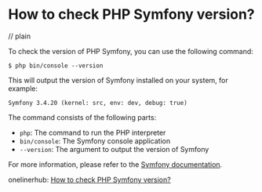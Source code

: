 # How to check PHP Symfony version?
// plain

To check the version of PHP Symfony, you can use the following command:

```
$ php bin/console --version
```

This will output the version of Symfony installed on your system, for example:

```
Symfony 3.4.20 (kernel: src, env: dev, debug: true)
```

The command consists of the following parts:

- `php`: The command to run the PHP interpreter
- `bin/console`: The Symfony console application
- `--version`: The argument to output the version of Symfony

For more information, please refer to the [Symfony documentation](https://symfony.com/doc/current/setup.html#checking-symfony-application-configuration-and-setup).

onelinerhub: [How to check PHP Symfony version?](https://onelinerhub.com/php-symfony/how-to-check-php-symfony-version)